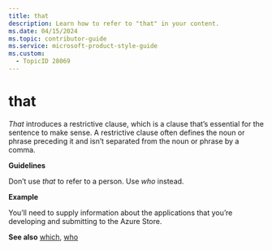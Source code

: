 ```yaml
---
title: that
description: Learn how to refer to "that" in your content.
ms.date: 04/15/2024
ms.topic: contributor-guide
ms.service: microsoft-product-style-guide
ms.custom:
  - TopicID 28069
---
```



# that

*That* introduces a restrictive clause, which is a clause that’s essential for the sentence to make sense. A restrictive clause often defines the noun or phrase preceding it and isn’t separated from the noun or phrase by a comma.

**Guidelines**

Don’t use *that* to refer to a person. Use *who* instead.

**Example**

You’ll need to supply information about the applications that you’re developing and submitting to the Azure Store. 

**See also** [which](~\a_z_names_terms\w\which.md), [who](~\a_z_names_terms\w\who.md)